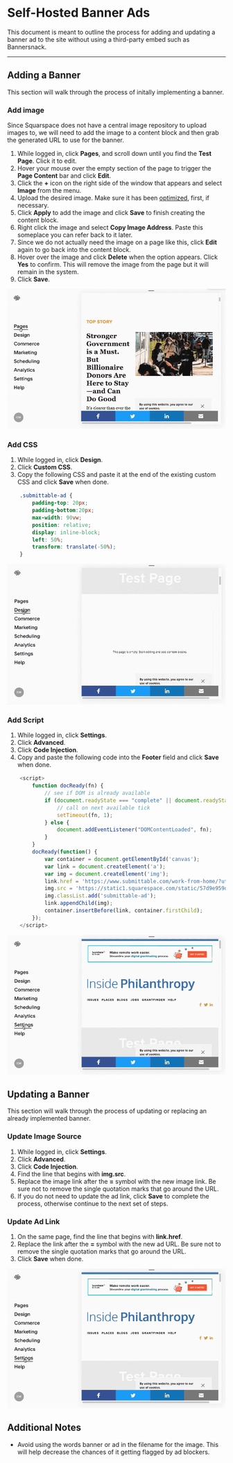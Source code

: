# Self-Hosted Banner Ads

This document is meant to outline the process for adding and updating a banner ad to the site without using a third-party embed such as Bannersnack.  
* * *

## Adding a Banner

This section will walk through the process of initally implementing a banner.

### Add image

Since Squarspace does not have a central image repository to upload images to, we will need to add the image to a content block and then grab the generated URL to use for the banner.

1. While logged in, click **Pages**, and scroll down until you find the **Test Page**. Click it to edit.
2. Hover your mouse over the empty section of the page to trigger the **Page Content** bar and click **Edit**.
3. Click the **+** icon on the right side of the window that appears and select **Image** from the menu.
4. Upload the desired image. Make sure it has been [optimized](https://github.com/camcreates/imageoptim-use/blob/master/imageoptim-process.md), first, if necessary.
5. Click **Apply** to add the image and click **Save** to finish creating the content block.
6. Right click the image and select **Copy Image Address**. Paste this someplace you can refer back to it later.
7. Since we do not actually need the image on a page like this, click **Edit** again to go back into the content block.
8. Hover over the image and click **Delete** when the option appears. Click **Yes** to confirm. This will remove the image from the page but it will remain in the system.
9. Click **Save**.

![Process for adding a source image][add-img]

[add-img]: img/banner-process-add-img.gif "Adding an image"

### Add CSS

1. While logged in, click **Design**.
2. Click **Custom CSS**.
3. Copy the following CSS and paste it at the end of the existing custom CSS and click **Save** when done.

```css
    .submittable-ad {
        padding-top: 20px;
        padding-bottom:20px;
        max-width: 90vw;
        position: relative;
        display: inline-block;
        left: 50%;
        transform: translate(-50%);
    }
```

![Process for adding custom CSS][add-css]

[add-css]: img/banner-process-add-css.gif "Adding custom CSS"

### Add Script

1. While logged in, click **Settings**.
2. Click **Advanced**.
3. Click **Code Injection**.
4. Copy and paste the following code into the **Footer** field and click **Save** when done.

```javascript
    <script>
        function docReady(fn) {
            // see if DOM is already available
            if (document.readyState === "complete" || document.readyState === "interactive") {
                // call on next available tick
                setTimeout(fn, 1);
            } else {
                document.addEventListener("DOMContentLoaded", fn);
            }
        }
        docReady(function() {
            var container = document.getElementById('canvas');
            var link = document.createElement('a');
            var img = document.createElement('img');
            link.href = 'https://www.submittable.com/work-from-home/?utm_campaign=grants&utm_medium=ppc&utm_source=insidephilanthropy&utm_type=display&utm_content=bannerad&utm_adgrp=april';
            img.src = 'https://static1.squarespace.com/static/57d9e959d482e972e8434364/t/5ea122363b46f95d976a0bb1/1587618359108/sbmtbl.png';
            img.classList.add('submittable-ad');
            link.appendChild(img);
            container.insertBefore(link, container.firstChild);
        });
    </script>
```

![Process for adding custom JS][add-js]

[add-js]: img/banner-process-add-js.gif "Add custom JS"

## Updating a Banner

This section will walk through the process of updating or replacing an already implemented banner.

### Update Image Source

1. While logged in, click **Settings**.
2. Click **Advanced**.
3. Click **Code Injection**.
4. Find the line that begins with **img.src**.
5. Replace the image link after the **=** symbol with the new image link. Be sure not to remove the single quotation marks that go around the URL.
6. If you do not need to update the ad link, click **Save** to complete the process, otherwise continue to the next set of steps.

### Update Ad Link

1. On the same page, find the line that begins with **link.href**.
2. Replace the link after the **=** symbol with the new ad URL. Be sure not to remove the single quotation marks that go around the URL.
3. Click **Save** when done.

![Process for updating banner links][update-links]

[update-links]: img/update-links.gif "Update links"

## Additional Notes

* Avoid using the words banner or ad in the filename for the image. This will help decrease the chances of it getting flagged by ad blockers.
